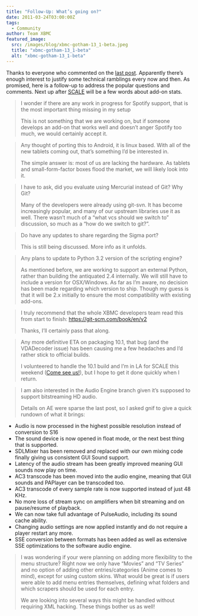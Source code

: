 ```yaml
---
title: "Follow-Up: What’s going on?"
date: 2011-03-24T03:00:00Z
tags:
  - Community
author: Team XBMC
featured_image:
  src: /images/blog/xbmc-gotham-13_1-beta.jpeg
  title: "xbmc-gotham-13_1-beta"
  alt: "xbmc-gotham-13_1-beta"
---
```


Thanks to everyone who commented on the [last post](/article/what-going). Apparently there’s enough interest to justify some technical ramblings every now and then. As promised, here is a follow-up to address the popular questions and comments. Next up after [SCALE](https://www.socallinuxexpo.org/scale9x/) will be a few words about add-on stats.

> I wonder if there are any work in progress for Spotify support, that is the most important thing missing in my setup
>
> This is not something that we are working on, but if someone develops an add-on that works well and doesn’t anger Spotify too much, we would certainly accept it.

> Any thought of porting this to Android, it is linux based. With all of the new tablets coming out, that’s something I’d be interested in.
>
> The simple answer is: most of us are lacking the hardware. As tablets and small-form-factor boxes flood the market, we will likely look into it.

> I have to ask, did you evaluate using Mercurial instead of Git? Why Git?
>
> Many of the developers were already using git-svn. It has become increasingly popular, and many of our upstream libraries use it as well. There wasn’t much of a “what vcs should we switch to” discussion, so much as a “how do we switch to git?”.

> Do have any updates to share regarding the Sigma port?
>
> This is still being discussed. More info as it unfolds.

> Any plans to update to Python 3.2 version of the scripting engine?
>
> As mentioned before, we are working to support an external Python, rather than building the antiquated 2.4 internally. We will still have to include a version for OSX/Windows. As far as I’m aware, no decision has been made regarding which version to ship. Though my guess is that it will be 2.x initially to ensure the most compatibility with existing add-ons.

> I truly recommend that the whole XBMC developers team read this from start to finish: <https://git-scm.com/book/en/v2>
>
> Thanks, I’ll certainly pass that along.

> Any more definitive ETA on packaging 10.1, that bug (and the VDADecoder issue) has been causing me a few headaches and I’d rather stick to official builds.
>
> I volunteered to handle the 10.1 build and I’m in LA for SCALE this weekend ([Come see us!](/article/scale-9x-and-xbmc-meetup-update)), but I hope to get it done quickly when I return.

> I am also interested in the Audio Engine branch given it’s supposed to support bitstreaming HD audio.
>
> Details on AE were sparse the last post, so I asked gnif to give a quick rundown of what it brings:

- Audio is now processed in the highest possible resolution instead of conversion to S16
- The sound device is now opened in float mode, or the next best thing that is supported.
- SDLMixer has been removed and replaced with our own mixing code finally giving us consistent GUI Sound support.
- Latency of the audio stream has been greatly improved meaning GUI sounds now play on time.
- AC3 transcode has been moved into the audio engine, meaning that GUI sounds and PAPlayer can be transcoded too.
- AC3 transcode of every sample rate is now supported instead of just 48 KHz.
- No more loss of stream sync on amplifiers when bit streaming and on pause/resume of playback.
- We can now take full advantage of PulseAudio, including its sound cache ability.
- Changing audio settings are now applied instantly and do not require a player restart any more.
- SSE conversion between formats has been added as well as extensive SSE optimizations to the software audio engine.

> I was wondering if your were planning on adding more flexibility to the menu structure? Right now we only have “Movies” and “TV Series” and no option of adding other entries/categories (Anime comes to mind), except for using custom skins. What would be great is if users were able to add menu entries themselves, defining what folders and which scrapers should be used for each entry.
>
> We are looking into several ways this might be handled without requiring XML hacking. These things bother us as well!
